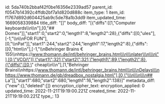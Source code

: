 id: 5da740b2bbaf42f0be16356e2339ad57
parent_id: f0547b14392c4ffdb2bf7a1d820d888c
item_type: 1
item_id: f1767d892d604425ab9c5de78a1b3dd9
item_updated_time: 1669058339884
title_diff: "[]"
body_diff: "[{\"diffs\":[[1,\"Computer keyboards\\\n\\\n\"],[0,\"## Domes\"]],\"start1\":0,\"start2\":0,\"length1\":8,\"length2\":28},{\"diffs\":[[0,\"ules\"],[-1,\"\\\n\\\nFOR FUN\"],[0,\"\\\nPat\"]],\"start1\":244,\"start2\":244,\"length1\":17,\"length2\":8},{\"diffs\":[[0,\"htm\\\n\"],[-1,\"\\\nBehringer Brains € 155\\\nhttps://www.thomann.de/intl/behringer_brains.htm\\\n\\\nlater\\\n\\\n\"],[0,\"VCO/\"]],\"start1\":321,\"start2\":321,\"length1\":89,\"length2\":8},{\"diffs\":[[0,\" cheap\\\n\\\n\"],[1,\"Behringer Brains\\\nhttps://www.thomann.de/intl/behringer_brains.htm\\\n\\\nDelays\\\nhttps://www.thomann.de/gb/dreadbox_nostalgia.htm\"],[0,\"\\\n\\\n\\\n## La\"]],\"start1\":680,\"start2\":680,\"length1\":16,\"length2\":138}]"
metadata_diff: {"new":{},"deleted":[]}
encryption_cipher_text: 
encryption_applied: 0
updated_time: 2022-11-21T19:19:00.221Z
created_time: 2022-11-21T19:19:00.221Z
type_: 13